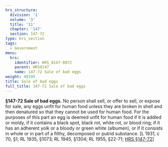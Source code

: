 ```yaml
---
hrs_structure:
  division: '1'
  volume: '3'
  title: '11'
  chapter: '147'
  section: 147-72
type: hrs_section
tags:
  - Government
menu:
  hrs:
    identifier: HRS_0147-0072
    parent: HRS0147
    name: 147-72 Sale of bad eggs
weight: 40195
title: Sale of bad eggs
full_title: 147-72 Sale of bad eggs
---
```

**§147-72 Sale of bad eggs.** No person shall sell, or offer to sell, or expose for sale, any eggs unfit for human food unless they are broken in shell and then denatured so that they cannot be used for human food. For the purposes of this part an egg is deemed unfit for human food if it is addled or moldy, if it contains a black spot, black rot, white rot, or blood ring; if it has an adherent yolk or a bloody or green white (albumen), or if it consists in whole or in part of a filthy, decomposed or putrid substance. [L 1931, c 70, §1; RL 1935, §1073; RL 1945, §1304; RL 1955, §22-71; [HRS §147-72](/title-11/chapter-147/section-147-72/)]